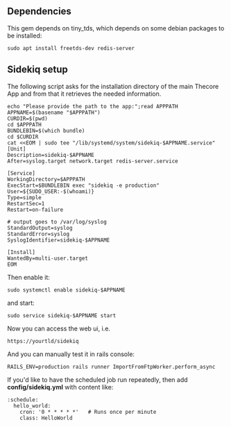 Dependencies
------------

This gem depends on tiny\_tds, which depends on some debian packages to
be installed:

    sudo apt install freetds-dev redis-server

Sidekiq setup
-------------

The following script asks for the installation directory of the main Thecore App and from that it retrieves the needed information.

    echo "Please provide the path to the app:";read APPPATH
    APPNAME=$(basename "$APPPATH")
    CURDIR=$(pwd)
    cd $APPPATH
    BUNDLEBIN=$(which bundle)
    cd $CURDIR
    cat <<EOM | sudo tee "/lib/systemd/system/sidekiq-$APPNAME.service"
    [Unit]
    Description=sidekiq-$APPNAME
    After=syslog.target network.target redis-server.service

    [Service]
    WorkingDirectory=$APPPATH
    ExecStart=$BUNDLEBIN exec "sidekiq -e production" 
    User=${SUDO_USER:-$(whoami)}
    Type=simple
    RestartSec=1
    Restart=on-failure

    # output goes to /var/log/syslog
    StandardOutput=syslog
    StandardError=syslog
    SyslogIdentifier=sidekiq-$APPNAME

    [Install]
    WantedBy=multi-user.target
    EOM

Then enable it:

    sudo systemctl enable sidekiq-$APPNAME

and start:

    sudo service sidekiq-$APPNAME start

Now you can access the web ui, i.e.

    https://yourtld/sidekiq

And you can manually test it in rails console:

    RAILS_ENV=production rails runner ImportFromFtpWorker.perform_async

If you'd like to have the scheduled job run repeatedly, then add
**config/sidekiq.yml** with content like:

    :schedule:
      hello_world:
        cron: '0 * * * * *'   # Runs once per minute
        class: HelloWorld
